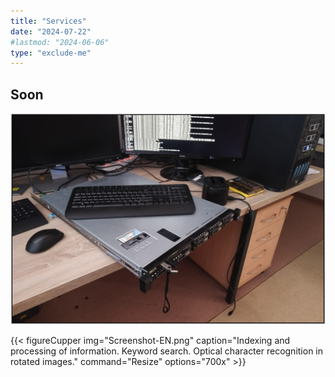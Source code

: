 ```yaml
---
title: "Services"
date: "2024-07-22"
#lastmod: "2024-06-06"
type: "exclude-me"
---
```

## Soon

<center><img src="object.png"></center>

{{< figureCupper
img="Screenshot-EN.png"
caption="Indexing and processing of information. Keyword search. Optical character recognition in rotated images."
command="Resize"
options="700x" >}}
